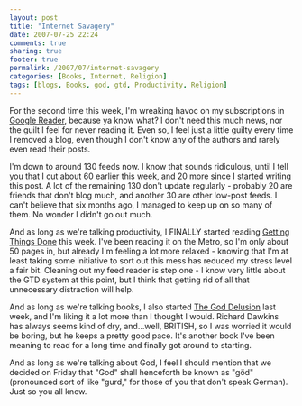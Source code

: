 ```yaml
---
layout: post
title: "Internet Savagery"
date: 2007-07-25 22:24
comments: true
sharing: true
footer: true
permalink: /2007/07/internet-savagery
categories: [Books, Internet, Religion]
tags: [blogs, Books, god, gtd, Productivity, Religion]
---
```

For the second time this week, I'm wreaking havoc on my subscriptions in <a href="http://reader.google.com">Google Reader</a>, because ya know what?  I don't need this much news, nor the guilt I feel for never reading it.  Even so, I feel just a little guilty every time I removed a blog, even though I don't know any of the authors and rarely even read their posts.

I'm down to around 130 feeds now.  I know that sounds ridiculous, until I tell you that I cut about 60 earlier this week, and 20 more since I started writing this post.  A lot of the remaining 130 don't update regularly - probably 20 are friends that don't blog much, and another 30 are other low-post feeds.  I can't believe that six months ago, I managed to keep up on so many of them.  No wonder I didn't go out much.

And as long as we're talking productivity, I FINALLY started reading <a href="http://www.amazon.com/gp/redirect.html%3FASIN=0142000280%26tag=ws%26lcode=xm2%26cID=2025%26ccmID=165953%26location=/o/ASIN/0142000280%253FSubscriptionId=0782RYY3QEFRPDXVN402">Getting Things Done</a> this week.  I've been reading it on the Metro, so I'm only about 50 pages in, but already I'm feeling a lot more relaxed - knowing that I'm at least taking some initiative to sort out this mess has reduced my stress level a fair bit.  Cleaning out my feed reader is step one - I know very little about the GTD system at this point, but I think that getting rid of all that unnecessary distraction will help.

And as long as we're talking books, I also started <a href="http://www.amazon.com/gp/redirect.html%3FASIN=0618680004%26tag=ws%26lcode=xm2%26cID=2025%26ccmID=165953%26location=/o/ASIN/0618680004%253FSubscriptionId=0782RYY3QEFRPDXVN402">The God Delusion</a> last week, and I'm liking it a lot more than I thought I would.  Richard Dawkins has always seems kind of dry, and...well, BRITISH, so I was worried it would be boring, but he keeps a pretty good pace.  It's another book I've been meaning to read for a long time and finally got around to starting.

And as long as we're talking about God, I feel I should mention that we decided on Friday that "God" shall henceforth be known as "göd" (pronounced sort of like "gurd," for those of you that don't speak German).  Just so you all know.
